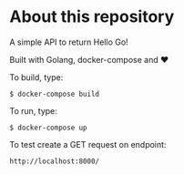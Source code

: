 # About this repository

A simple API to return Hello Go!

Built with Golang, docker-compose and ❤

To build, type:

```
$ docker-compose build
```

To run, type:

```
$ docker-compose up
```

To test create a GET request on endpoint:

```
http://localhost:8000/
```
